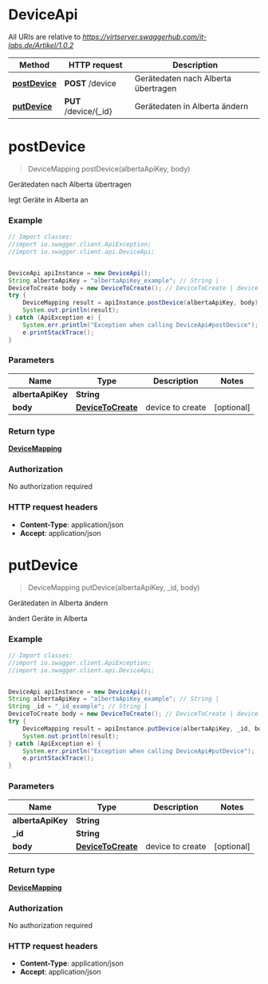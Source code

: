 # DeviceApi

All URIs are relative to *https://virtserver.swaggerhub.com/it-labs.de/Artikel/1.0.2*

Method | HTTP request | Description
------------- | ------------- | -------------
[**postDevice**](DeviceApi.md#postDevice) | **POST** /device | Gerätedaten nach Alberta übertragen
[**putDevice**](DeviceApi.md#putDevice) | **PUT** /device/{_id} | Gerätedaten in Alberta ändern

<a name="postDevice"></a>
# **postDevice**
> DeviceMapping postDevice(albertaApiKey, body)

Gerätedaten nach Alberta übertragen

legt Geräte in Alberta an

### Example
```java
// Import classes:
//import io.swagger.client.ApiException;
//import io.swagger.client.api.DeviceApi;


DeviceApi apiInstance = new DeviceApi();
String albertaApiKey = "albertaApiKey_example"; // String | 
DeviceToCreate body = new DeviceToCreate(); // DeviceToCreate | device to create
try {
    DeviceMapping result = apiInstance.postDevice(albertaApiKey, body);
    System.out.println(result);
} catch (ApiException e) {
    System.err.println("Exception when calling DeviceApi#postDevice");
    e.printStackTrace();
}
```

### Parameters

Name | Type | Description  | Notes
------------- | ------------- | ------------- | -------------
 **albertaApiKey** | **String**|  |
 **body** | [**DeviceToCreate**](DeviceToCreate.md)| device to create | [optional]

### Return type

[**DeviceMapping**](DeviceMapping.md)

### Authorization

No authorization required

### HTTP request headers

 - **Content-Type**: application/json
 - **Accept**: application/json

<a name="putDevice"></a>
# **putDevice**
> DeviceMapping putDevice(albertaApiKey, _id, body)

Gerätedaten in Alberta ändern

ändert Geräte in Alberta

### Example
```java
// Import classes:
//import io.swagger.client.ApiException;
//import io.swagger.client.api.DeviceApi;


DeviceApi apiInstance = new DeviceApi();
String albertaApiKey = "albertaApiKey_example"; // String | 
String _id = "_id_example"; // String | 
DeviceToCreate body = new DeviceToCreate(); // DeviceToCreate | device to create
try {
    DeviceMapping result = apiInstance.putDevice(albertaApiKey, _id, body);
    System.out.println(result);
} catch (ApiException e) {
    System.err.println("Exception when calling DeviceApi#putDevice");
    e.printStackTrace();
}
```

### Parameters

Name | Type | Description  | Notes
------------- | ------------- | ------------- | -------------
 **albertaApiKey** | **String**|  |
 **_id** | **String**|  |
 **body** | [**DeviceToCreate**](DeviceToCreate.md)| device to create | [optional]

### Return type

[**DeviceMapping**](DeviceMapping.md)

### Authorization

No authorization required

### HTTP request headers

 - **Content-Type**: application/json
 - **Accept**: application/json

